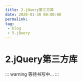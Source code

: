 ```yaml
---
title: 2.jQuery第三方库
date: 2020-01-30 00:00:00
permalink: 
tag: 
 - blog
 - 5.jQuery
---
```


# 2.jQuery第三方库

::: warning
等待书写中...
:::